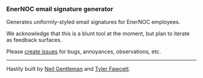 ### EnerNOC email signature generator

Generates uniformly-styled email signatures for EnerNOC employees.

We acknowledge that this is a blunt tool at the moment, but plan to iterate as feedback surfaces.

Please [create issues](https://github.com/pulseenergy/enernoc-email-signature-generator/issues) for bugs, annoyances, observations, etc. 

------

Hastily built by [Neil Gentleman](http://github.com/nigelzor) and [Tyler Fawcett](http://github.com/tylerfawcett).
